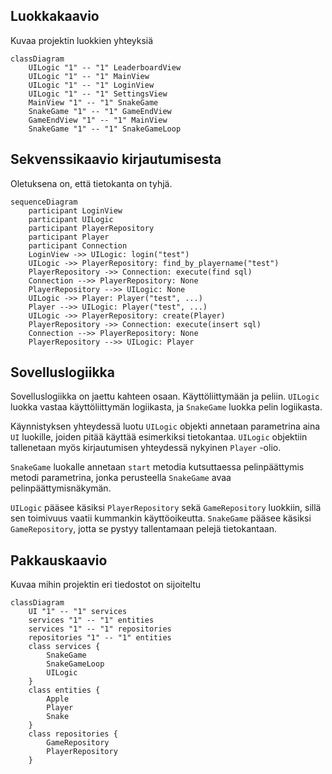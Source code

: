 ## Luokkakaavio
Kuvaa projektin luokkien yhteyksiä
```mermaid
classDiagram
    UILogic "1" -- "1" LeaderboardView
    UILogic "1" -- "1" MainView
    UILogic "1" -- "1" LoginView
    UILogic "1" -- "1" SettingsView
    MainView "1" -- "1" SnakeGame
    SnakeGame "1" -- "1" GameEndView
    GameEndView "1" -- "1" MainView
    SnakeGame "1" -- "1" SnakeGameLoop
```

## Sekvenssikaavio kirjautumisesta
Oletuksena on, että tietokanta on tyhjä.

```mermaid
sequenceDiagram
	participant LoginView
	participant UILogic
	participant PlayerRepository
	participant Player
	participant Connection
	LoginView ->> UILogic: login("test")
	UILogic ->> PlayerRepository: find_by_playername("test")
	PlayerRepository ->> Connection: execute(find sql)
	Connection -->> PlayerRepository: None
	PlayerRepository -->> UILogic: None
	UILogic ->> Player: Player("test", ...)
	Player -->> UILogic: Player("test", ...)
	UILogic ->> PlayerRepository: create(Player)
	PlayerRepository ->> Connection: execute(insert sql)
	Connection -->> PlayerRepository: None
	PlayerRepository -->> UILogic: Player
```

## Sovelluslogiikka
Sovelluslogiikka on jaettu kahteen osaan. Käyttöliittymään ja peliin.
`UILogic` luokka vastaa käyttöliittymän logiikasta, ja `SnakeGame` luokka pelin logiikasta.  

Käynnistyksen yhteydessä luotu `UILogic` objekti annetaan parametrina aina `UI` luokille, joiden pitää
käyttää esimerkiksi tietokantaa. `UILogic` objektiin tallenetaan myös kirjautumisen yhteydessä
nykyinen `Player` -olio.  

`SnakeGame` luokalle annetaan `start` metodia kutsuttaessa pelinpäättymis metodi parametrina, jonka perusteella
`SnakeGame` avaa pelinpäättymisnäkymän.  

`UILogic` pääsee käsiksi `PlayerRepository` sekä `GameRepository` luokkiin, sillä sen toimivuus vaatii
kummankin käyttöoikeutta. `SnakeGame` pääsee käsiksi `GameRepository`, jotta se pystyy tallentamaan pelejä tietokantaan.

## Pakkauskaavio
Kuvaa mihin projektin eri tiedostot on sijoiteltu
```mermaid
classDiagram
    UI "1" -- "1" services
    services "1" -- "1" entities
    services "1" -- "1" repositories
    repositories "1" -- "1" entities
    class services {
        SnakeGame
        SnakeGameLoop
        UILogic
    }
    class entities {
        Apple
        Player
        Snake
    }
    class repositories {
        GameRepository
        PlayerRepository
    }
```